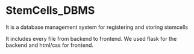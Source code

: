 # StemCells_DBMS
It is a database management system for registering and storing stemcells

It includes every file from backend to frontend.
We used flask for the backend and html/css for frontend. 


